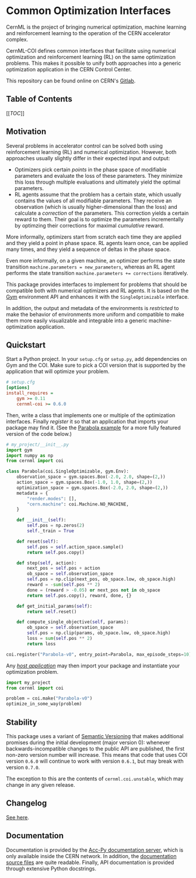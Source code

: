 Common Optimization Interfaces
==============================

CernML is the project of bringing numerical optimization, machine learning and
reinforcement learning to the operation of the CERN accelerator complex.

CernML-COI defines common interfaces that facilitate using numerical
optimization and reinforcement learning (RL) on the same optimization problems.
This makes it possible to unify both approaches into a generic optimization
application in the CERN Control Center.

This repository can be found online on CERN's [Gitlab][].

[Gitlab]: https://gitlab.cern.ch/be-op-ml-optimization/cernml-coi/

Table of Contents
-----------------

[[_TOC_]]

Motivation
----------

Several problems in accelerator control can be solved both using reinforcement
learning (RL) and numerical optimization. However, both approaches usually
slightly differ in their expected input and output:

- Optimizers pick certain _points_ in the phase space of modifiable parameters
  and evaluate the loss of these parameters. They minimize this loss through
  multiple evaluations and ultimately yield the optimal parameters.
- RL agents assume that the problem has a certain state, which usually contains
  the values of all modifiable parameters. They receive an observation (which
  is usually higher-dimensional than the loss) and calculate a _correction_ of
  the parameters. This correction yields a certain reward to them. Their goal
  is to optimize the parameters incrementally by optimzing their corrections
  for maximal *cumulative* reward.

More informally, optimizers start from scratch each time they are applied and
they yield a point in phase space. RL agents learn once, can be applied many
times, and they yield a sequence of deltas in the phase space.

Even more informally, on a given machine, an optimizer performs the state
transition `machine.parameters = new_parameters`, whereas an RL agent performs
the state transition `machine.parameters += corrections` iteratively.

This package provides interfaces to implement for problems that should be
compatible both with numerical optimizers and RL agents. It is based on the
[Gym][] environment API and enhances it with the `SingleOptimizable` interface.

In addition, the output and metadata of the environments is _restricted_ to
make the behavior of environments more uniform and compatible to make them more
easily visualizable and integrable into a generic machine-optimization
application.

[Gym]: https://github.com/openai/gym/

Quickstart
----------

Start a Python project. In your `setup.cfg` or `setup.py`, add dependencies on
Gym and the COI. Make sure to pick a COI version that is supported by the
application that will optimize your problem.

```ini
# setup.cfg
[options]
install_requires =
    gym >= 0.11
    cernml-coi >= 0.6.0
```

Then, write a class that implements one or multiple of the optimization
interfaces. Finally *register* it so that an application that imports your
package may find it. (See the [Parabola example](/examples/parabola.py) for a
more fully featured version of the code below.)

```python
# my_project/__init__.py
import gym
import numpy as np
from cernml import coi

class Parabola(coi.SingleOptimizable, gym.Env):
    observation_space = gym.spaces.Box(-2.0, 2.0, shape=(2,))
    action_space = gym.spaces.Box(-1.0, 1.0, shape=(2,))
    optimization_space = gym.spaces.Box(-2.0, 2.0, shape=(2,))
    metadata = {
        "render.modes": [],
        "cern.machine": coi.Machine.NO_MACHINE,
    }

    def __init__(self):
        self.pos = np.zeros(2)
        self._train = True

    def reset(self):
        self.pos = self.action_space.sample()
        return self.pos.copy()

    def step(self, action):
        next_pos = self.pos + action
        ob_space = self.observation_space
        self.pos = np.clip(next_pos, ob_space.low, ob_space.high)
        reward = -sum(self.pos ** 2)
        done = (reward > -0.05) or next_pos not in ob_space
        return self.pos.copy(), reward, done, {}

    def get_initial_params(self):
        return self.reset()

    def compute_single_objective(self, params):
        ob_space = self.observation_space
        self.pos = np.clip(params, ob_space.low, ob_space.high)
        loss = sum(self.pos ** 2)
        return loss

coi.register("Parabola-v0", entry_point=Parabola, max_episode_steps=10)
```

Any [*host application*][GeOFF] may then import your package and instantiate
your optimization problem.

```python
import my_project
from cernml import coi

problem = coi.make("Parabola-v0")
optimize_in_some_way(problem)
```

[GeOFF]: https://gitlab.cern.ch/vkain/acc-app-optimisation

Stability
---------

This package uses a variant of [Semantic Versioning][SemVer] that makes
additional promises during the initial development (major version 0): whenever
backwards-incompatible changes to the public API are published, the first
non-zero version number will increase. This means that code that uses COI
version `0.6.0` will continue to work with version `0.6.1`, but may break with
version `0.7.0`.

The exception to this are the contents of `cernml.coi.unstable`, which may
change in any given release.

[SemVer]: https://semver.org/

Changelog
---------

[See here](docs/changelog.md).

Documentation
-------------

Documentation is provided by the [Acc-Py documentation server][acc-py-docs],
which is only available inside the CERN network. In addition, the
[documentation source files](/docs/index.md) are quite readable. Finally, API
documentation is provided through extensive Python docstrings.

[acc-py-docs]: https://acc-py.web.cern.ch/gitlab/be-op-ml-optimization/cernml-coi/
